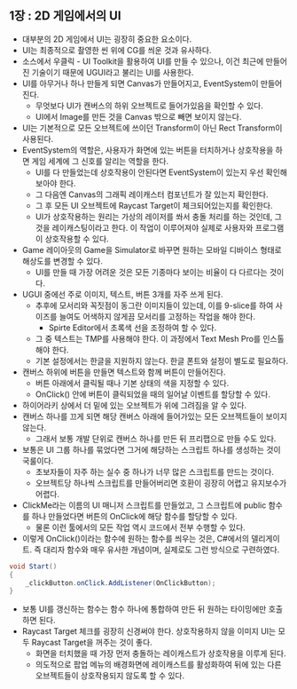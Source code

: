 ## 1장 : 2D 게임에서의 UI

- 대부분의 2D 게임에서 UI는 굉장히 중요한 요소이다.
- UI는 최종적으로 촬영한 씬 위에 CG를 씌운 것과 유사하다.
- 소스에서 우클릭 - UI Toolkit을 활용하여 UI를 만들 수 있으나, 이건 최근에 만들어진 기술이기 때문에 UGUI라고 불리는 UI를 사용한다.
- UI를 아무거나 하나 만들게 되면 Canvas가 만들어지고, EventSystem이 만들어진다.
    - 무엇보다 UI가 캔버스의 하위 오브젝트로 들어가있음을 확인할 수 있다.
    - UI에서 Image를 만든 것을 Canvas 밖으로 빼면 보이지 않는다.
- UI는 기본적으로 모든 오브젝트에 쓰이던 Transform이 아닌 Rect Transform이 사용된다.
- EventSystem의 역할은, 사용자가 화면에 있는 버튼을 터치하거나 상호작용을 하면 게임 세계에 그 신호를 알리는 역할을 한다.
    - UI를 다 만들었는데 상호작용이 안된다면 EventSystem이 있는지 우선 확인해보아야 한다.
    - 그 다음엔 Canvas의 그래픽 레이캐스터 컴포넌트가 잘 있는지 확인한다.
    - 그 후 모든 UI 오브젝트에 Raycast Target이 체크되어있는지를 확인한다.
    - UI가 상호작용하는 원리는 가상의 레이저를 쏴서 충돌 처리를 하는 것인데, 그것을 레이캐스팅이라고 한다. 이 작업이 이루어져야 실제로 사용자와 프로그램이 상호작용할 수 있다.
- Game 레이아웃의 Game을 Simulator로 바꾸면 원하는 모바일 디바이스 형태로 해상도를 변경할 수 있다.
    - UI를 만들 때 가장 어려운 것은 모든 기종마다 보이는 비율이 다 다르다는 것이다.
- UGUI 중에선 주로 이미지, 텍스트, 버튼 3개를 자주 쓰게 된다.
    - 추후에 모서리와 꼭짓점이 동그란 이미지들이 있는데, 이를 9-slice를 하여 사이즈를 늘여도 어색하지 않게끔 모서리를 고정하는 작업을 해야 한다.
        - Spirte Editor에서 초록색 선을 조정하여 할 수 있다.
    - 그 중 텍스트는 TMP를 사용해야 한다. 이 과정에서 Text Mesh Pro를 인스톨해야 한다.
    - 기본 설정에서는 한글을 지원하지 않는다. 한글 폰트와 설정이 별도로 필요하다.
- 캔버스 하위에 버튼을 만들면 텍스트와 함께 버튼이 만들어진다.
    - 버튼 아래에서 클릭될 때나 기본 상태의 색을 지정할 수 있다.
    - OnClick() 안에 버튼이 클릭되었을 때의 일어날 이벤트를 할당할 수 있다.
- 하이어라키 상에서 더 밑에 있는 오브젝트가 위에 그려짐을 알 수 있다.
- 캔버스 하나를 끄게 되면 해당 캔버스 아래에 들어가있는 모든 오브젝트들이 보이지 않는다.
    - 그래서 보통 개발 단위로 캔버스 하나를 만든 뒤 프리팹으로 만들 수도 있다.
- 보통은 UI 그룹 하나를 묶었다면 그거에 해당하는 스크립트 하나를 생성하는 것이 국룰이다.
    - 초보자들이 자주 하는 실수 중 하나가 너무 많은 스크립트를 만드는 것이다.
    - 오브젝트당 하나씩 스크립트를 만들어버리면 호환이 굉장히 어렵고 유지보수가 어렵다.
- ClickMe라는 이름의 UI 매니저 스크립트를 만들었고, 그 스크립트에 public 함수를 하나 만들었다면 버튼의 OnClick에 해당 함수를 할당할 수 있다.
    - 물론 이런 툴에서의 모든 작업 역시 코드에서 전부 수행할 수 있다.
- 이렇게 OnClick()이라는 함수에 원하는 함수를 씌우는 것은, C#에서의 델리게이트. 즉 대리자 함수와 매우 유사한 개념이며, 실제로도 그런 방식으로 구련하였다.
```csharp
void Start()
{
    _clickButton.onClick.AddListener(OnClickButton);
}
```

- 보통 UI를 갱신하는 함수는 함수 하나에 통합하여 만든 뒤 원하는 타이밍에만 호출하면 된다.
- Raycast Target 체크를 굉장히 신경써야 한다. 상호작용하지 않을 이미지 UI는 모두 Raycast Target을 꺼주는 것이 좋다.
    - 화면을 터치했을 때 가장 먼저 충돌하는 레이캐스트가 상호작용을 이루게 된다.
    - 의도적으로 팝업 메뉴의 배경화면에 레이캐스트를 활성화하여 뒤에 있는 다른 오브젝트들이 상호작용되지 않도록 할 수 있다.